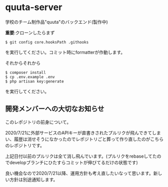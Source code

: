 # quuta-server

学校のチーム制作品"quuta"のバックエンド(製作中)　　

**重要**:クローンしたらまず

```
$ git config core.hooksPath .githooks
```
を実行してください。コミット時にformatterが作動します。

それからそれから
```
$ composer install
$ cp .env.example .env
$ php artisan key:generate
```
を実行してください。

## 開発メンバーへの大切なお知らせ
このレポジトリの前身について。

2020/7/21に外部サービスのAPIキーが直書きされたプルリクが飛んできてしまい、履歴は消せそうになかったのでレポジトリごと葬って作り直したのがこちらのレポジトリです。

上記日付以前のプルリクは全て消し飛んでいます。(プルリクをrebaseしてたのでdevelopブランチにひたすらコミットが伸びてるだけの状態です)

良い機会なので2020/7/21以降、運用方針も考え直したいなって思います。新しい方針は別途通知します。